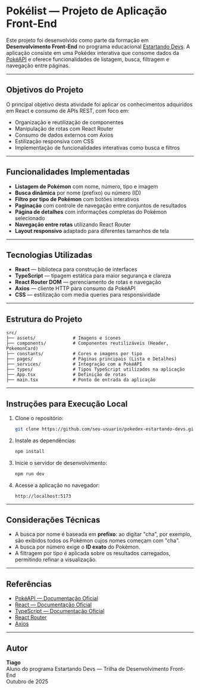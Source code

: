 # Pokélist — Projeto de Aplicação Front-End

Este projeto foi desenvolvido como parte da formação em **Desenvolvimento Front-End** no programa educacional [Estartando Devs](https://estartandodevs.com.br/). A aplicação consiste em uma Pokédex interativa que consome dados da [PokéAPI](https://pokeapi.co/) e oferece funcionalidades de listagem, busca, filtragem e navegação entre páginas.

---

## Objetivos do Projeto

O principal objetivo desta atividade foi aplicar os conhecimentos adquiridos em React e consumo de APIs REST, com foco em:

- Organização e reutilização de componentes
- Manipulação de rotas com React Router
- Consumo de dados externos com Axios
- Estilização responsiva com CSS
- Implementação de funcionalidades interativas como busca e filtros

---

## Funcionalidades Implementadas

- **Listagem de Pokémon** com nome, número, tipo e imagem
- **Busca dinâmica** por nome (prefixo) ou número (ID)
- **Filtro por tipo de Pokémon** com botões interativos
- **Paginação** com controle de navegação entre conjuntos de resultados
- **Página de detalhes** com informações completas do Pokémon selecionado
- **Navegação entre rotas** utilizando React Router
- **Layout responsivo** adaptado para diferentes tamanhos de tela

---

## Tecnologias Utilizadas

- **React** — biblioteca para construção de interfaces
- **TypeScript** — tipagem estática para maior segurança e clareza
- **React Router DOM** — gerenciamento de rotas e navegação
- **Axios** — cliente HTTP para consumo da PokéAPI
- **CSS** — estilização com media queries para responsividade

---

## Estrutura do Projeto

```
src/
├── assets/              # Imagens e ícones
├── components/          # Componentes reutilizáveis (Header, PokemonCard)
├── constants/           # Cores e imagens por tipo
├── pages/               # Páginas principais (Lista e Detalhes)
├── services/            # Integração com a PokéAPI
├── types/               # Tipos TypeScript utilizados na aplicação
├── App.tsx              # Definição de rotas
├── main.tsx             # Ponto de entrada da aplicação
```

---

## Instruções para Execução Local

1. Clone o repositório:
   ```bash
   git clone https://github.com/seu-usuario/pokedex-estartando-devs.git
   ```

2. Instale as dependências:
   ```bash
   npm install
   ```

3. Inicie o servidor de desenvolvimento:
   ```bash
   npm run dev
   ```

4. Acesse a aplicação no navegador:
   ```
   http://localhost:5173
   ```

---

## Considerações Técnicas

- A busca por nome é baseada em **prefixo**: ao digitar "cha", por exemplo, são exibidos todos os Pokémon cujos nomes começam com "cha".
- A busca por número exige o **ID exato** do Pokémon.
- A filtragem por tipo é aplicada sobre os resultados carregados, permitindo refinar a visualização.

---

## Referências

- [PokéAPI — Documentação Oficial](https://pokeapi.co/docs)
- [React — Documentação Oficial](https://reactjs.org/)
- [TypeScript — Documentação Oficial](https://www.typescriptlang.org/)
- [React Router](https://reactrouter.com/)
- [Axios](https://axios-http.com/)

---

## Autor

**Tiago**  
Aluno do programa Estartando Devs — Trilha de Desenvolvimento Front-End  
Outubro de 2025
